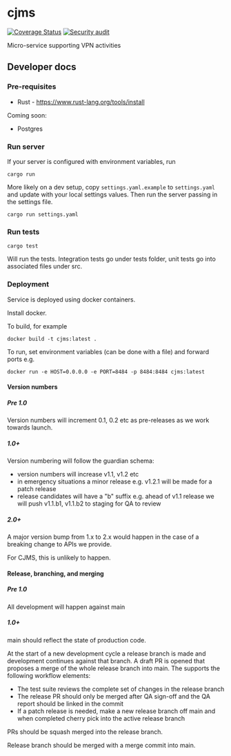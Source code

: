 # cjms

[![Coverage Status](https://coveralls.io/repos/github/mozilla-services/cjms/badge.svg)](https://coveralls.io/github/mozilla-services/cjms)
[![Security audit](https://github.com/mozilla-services/cjms/actions/workflows/scheduled-audit.yml/badge.svg)](https://github.com/mozilla-services/cjms/actions/workflows/scheduled-audit.yml)

Micro-service supporting VPN activities

## Developer docs

### Pre-requisites

* Rust - https://www.rust-lang.org/tools/install

Coming soon:
* Postgres

### Run server


If your server is configured with environment variables, run

`cargo run`

More likely on a dev setup, copy `settings.yaml.example` to `settings.yaml` and update with your local settings values.
Then run the server passing in the settings file.

`cargo run settings.yaml`

### Run tests

`cargo test`

Will run the tests. Integration tests go under tests folder, unit tests go into associated files under src.

### Deployment

Service is deployed using docker containers.

Install docker.

To build, for example

`docker build -t cjms:latest .`

To run, set environment variables (can be done with a file) and forward ports e.g.

`docker run -e HOST=0.0.0.0 -e PORT=8484 -p 8484:8484 cjms:latest`

#### Version numbers

##### Pre 1.0

Version numbers will increment 0.1, 0.2 etc as pre-releases as we work towards launch.

##### 1.0+

Version numbering will follow the guardian schema:
- version numbers will increase v1.1, v1.2 etc
- in emergency situations a minor release e.g. v1.2.1 will be made for a patch release
- release candidates will have a "b" suffix e.g. ahead of v1.1 release we will push
  v1.1.b1, v1.1.b2 to staging for QA to review

##### 2.0+

A major version bump from 1.x to 2.x would happen in the case of a breaking change to APIs
we provide.

For CJMS, this is unlikely to happen.

#### Release, branching, and merging

##### Pre 1.0

All development will happen against main

##### 1.0+

main should reflect the state of production code.

At the start of a new development cycle a release branch is made and development continues
against that branch. A draft PR is opened that proposes a merge of the whole release branch
into main. The supports the following workflow elements:
- The test suite reviews the complete set of changes in the release branch
- The release PR should only be merged after QA sign-off and the QA report should be linked in
  the commit
- If a patch release is needed, make a new release branch off main and when completed cherry
  pick into the active release branch

PRs should be squash merged into the release branch.

Release branch should be merged with a merge commit into main.
